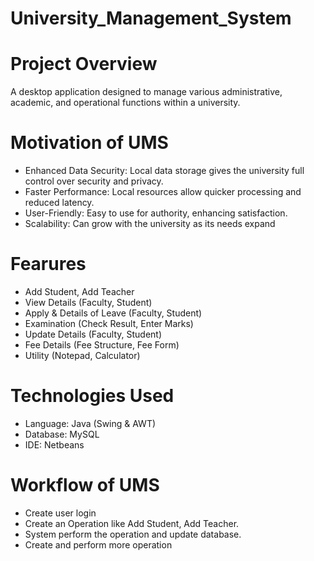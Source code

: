 # University_Management_System
# Project Overview
A desktop application designed to manage various administrative, academic, and operational functions within a university.
# Motivation of UMS
* Enhanced Data Security: Local data storage gives the university full control over security and privacy.
* Faster Performance: Local resources allow quicker processing and reduced latency.
* User-Friendly: Easy to use for authority, enhancing satisfaction.
* Scalability: Can grow with the university as its needs expand
# Fearures
* Add Student, Add Teacher
* View Details (Faculty, Student)
* Apply & Details of Leave  (Faculty, Student)
* Examination (Check Result, Enter Marks)
* Update Details (Faculty, Student)
* Fee Details (Fee Structure, Fee Form)
* Utility (Notepad, Calculator)
# Technologies Used
* Language: Java (Swing & AWT)
* Database: MySQL
* IDE: Netbeans
# Workflow of UMS
* Create user login
* Create an Operation like Add Student, Add Teacher.
* System perform the operation and update database.
* Create and perform more operation






